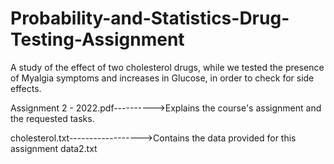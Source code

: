 # Probability-and-Statistics-Drug-Testing-Assignment
A study of the effect of two cholesterol drugs, while we tested the presence of Myalgia symptoms and increases in Glucose, in order to check for side effects.


Αssignment 2 - 2022.pdf---------->Explains the course's assignment and the requested tasks.

cholesterol.txt------------------>Contains the data provided for this assignment
data2.txt 
